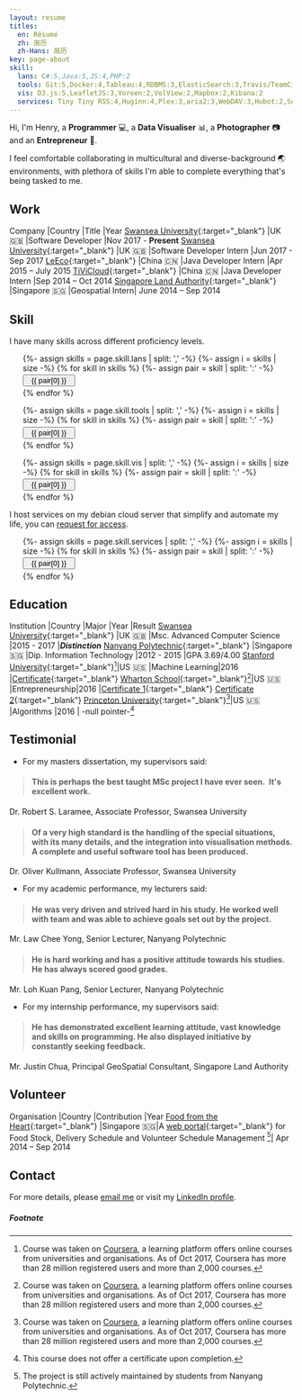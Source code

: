 ```yaml
---
layout: resume
titles:
  en: Résumé
  zh: 简历
  zh-Hans: 简历
key: page-about
skill:
  lans: C#:5,Java:5,JS:4,PHP:2
  tools: Git:5,Docker:4,Tableau:4,RDBMS:3,ElasticSearch:3,Travis/TeamCity:3
  vis: D3.js:5,LeafletJS:3,Voreen:2,VolView:2,Mapbox:2,Kibana:2
  services: Tiny Tiny RSS:4,Huginn:4,Plex:3,aria2:3,WebDAV:3,Hubot:2,Squid:2
---
```


Hi, I'm Henry, a **Programmer** :computer:, a **Data Visualiser** :bar_chart:, a **Photographer** :camera: and an **Entrepreneur** :department_store:. 


I feel comfortable collaborating in multicultural and diverse-background 🌏 environments, with plethora of skills I'm able to complete everything that's being tasked to me.

## Work

Company |Country |Title |Year 
[Swansea University](http://www.swansea.ac.uk/){:target="_blank"} |UK 🇬🇧 |Software Developer |Nov 2017 - **Present** 
[Swansea University](http://www.swansea.ac.uk/){:target="_blank"} |UK 🇬🇧 |Software Developer Intern |Jun 2017 - Sep 2017 
[LeEco](https://www.letv.com/){:target="_blank"} |China 🇨🇳 |Java Developer Intern |Apr 2015 – July 2015
[TiViCloud](http://www.tivicloud.cn/){:target="_blank"} |China 🇨🇳 |Java Developer Intern |Sep 2014 – Oct 2014
[Singapore Land Authority](https://www.sla.gov.sg/){:target="_blank"} |Singapore 🇸🇬 |Geospatial Intern| June 2014 – Sep 2014

## Skill

I have many skills across different proficiency levels.

<style>
  .m-tags > ul > * {
    margin-top: 0.2rem !important;
    margin-bottom: 0.2rem !important;
    list-style-type: none !important;
    margin-right: 0.25rem !important; 
  }
</style>
<div class="m-tags js-tags">
<ul>
{%- assign skills = page.skill.lans | split: ',' -%}
{%- assign i = skills | size -%}
  {% for skill in skills %}
  {%- assign pair = skill | split: ':' -%}
    <li>
     <button type="button" class="js-article-tag skill-{{ pair[1] }} pill-button"
       onclick="javascript:void(0)">
         <span>&nbsp; {{ pair[0] }} &nbsp;</span>
      </button>
    </li>
  {% endfor %}
</ul>
</div>

<div class="m-tags js-tags">
<ul>
{%- assign skills = page.skill.tools | split: ',' -%}
{%- assign i = skills | size -%}
  {% for skill in skills %}
  {%- assign pair = skill | split: ':' -%}
    <li>
     <button type="button" class="js-article-tag skill-{{ pair[1] }} pill-button"
       onclick="javascript:void(0)">
         <span>&nbsp; {{ pair[0] }} &nbsp;</span>
      </button>
    </li>
  {% endfor %}
</ul>
</div>

<div class="m-tags js-tags">
<ul>
{%- assign skills = page.skill.vis | split: ',' -%}
{%- assign i = skills | size -%}
  {% for skill in skills %}
  {%- assign pair = skill | split: ':' -%}
    <li>
     <button type="button" class="js-article-tag skill-{{ pair[1] }} pill-button"
       onclick="javascript:void(0)">
         <span>&nbsp; {{ pair[0] }} &nbsp;</span>
      </button>
    </li>
  {% endfor %}
</ul>
</div>

I host services on my debian cloud server that simplify and automate my life, you can [request for access](mailto:hi@henry.wang).
<div class="m-tags js-tags">
<ul>
{%- assign skills = page.skill.services | split: ',' -%}
{%- assign i = skills | size -%}
  {% for skill in skills %}
  {%- assign pair = skill | split: ':' -%}
    <li>
     <button type="button" class="js-article-tag tag-{{ pair[1] }} pill-button"
       onclick="javascript:void(0)">
         <span>&nbsp; {{ pair[0] }} &nbsp;</span>
      </button>
    </li>
  {% endfor %}
</ul>
</div>

## Education

Institution |Country |Major |Year |Result
[Swansea University](http://www.swansea.ac.uk/){:target="_blank"} |UK 🇬🇧 |Msc. Advanced Computer Science |2015 - 2017 |***Distinction***
[Nanyang Polytechnic](http://www.nyp.edu.sg/){:target="_blank"} |Singapore 🇸🇬 |Dip. Information Technology |2012 - 2015 |GPA 3.69/4.00 
[Stanford University](https://www.coursera.org/learn/machine-learning){:target="_blank"}[^1]|US 🇺🇸 |Machine Learning|2016 |[Certificate](https://www.coursera.org/account/accomplishments/records/QE9LANFCQYVE){:target="_blank"}
[Wharton School](https://www.coursera.org/specializations/wharton-entrepreneurship){:target="_blank"}[^1]|US 🇺🇸 |Entrepreneurship|2016 |[Certificate 1](https://www.coursera.org/account/accomplishments/records/GCCLDS6M5JAS){:target="_blank"} [Certificate 2](https://www.coursera.org/account/accomplishments/records/N99U8UYLY44T){:target="_blank"}
[Princeton University](https://www.coursera.org/learn/algorithms-part1){:target="_blank"}[^1]|US 🇺🇸 |Algorithms |2016 | -null pointer-[^2]

## Testimonial

- For my masters dissertation, my supervisors said:
> #### This is perhaps the best taught MSc project I have ever seen.  It's excellent work.
Dr. Robert S. Laramee, Associate Professor, Swansea University
> #### Of a very high standard is the handling of the special situations, with its many details, and the integration into visualisation methods. A complete and useful software tool has been produced.
Dr. Oliver Kullmann, Associate Professor, Swansea University

- For my academic performance, my lecturers said:
> #### He was very driven and strived hard in his study. He worked well with team and was able to achieve goals set out by the project.
Mr. Law Chee Yong, Senior Lecturer, Nanyang Polytechnic
> #### He is hard working and has a positive attitude towards his studies. He has always scored good grades.
Mr. Loh Kuan Pang, Senior Lecturer, Nanyang Polytechnic

- For my internship performance, my supervisors said:
> #### He has demonstrated excellent learning attitude, vast knowledge and skills on programming. He also displayed initiative by constantly seeking feedback.
Mr. Justin Chua, Principal GeoSpatial Consultant, Singapore Land Authority

## Volunteer

Organisation |Country |Contribution |Year
[Food from the Heart](https://www.foodheart.org/){:target="_blank"} |Singapore 🇸🇬|A [web portal](https://www.foodheart.org/vportal/){:target="_blank"}  for Food Stock, Delivery Schedule and Volunteer Schedule Management [^3]| Apr 2014 – Sep 2014

## Contact

For more details, please [email me](mailto:hi@henry.wang) or visit my [LinkedIn profile](https://www.linkedin.com/in/wangqiru).


##### Footnote
[^1]: Course was taken on [Coursera](https://www.coursera.org/), a learning platform offers online courses from universities and organisations. As of Oct 2017, Coursera has more than 28 million registered users and more than 2,000 courses.

[^2]: This course does not offer a certificate upon completion.

[^3]: The project is still actively maintained by students from Nanyang Polytechnic.
